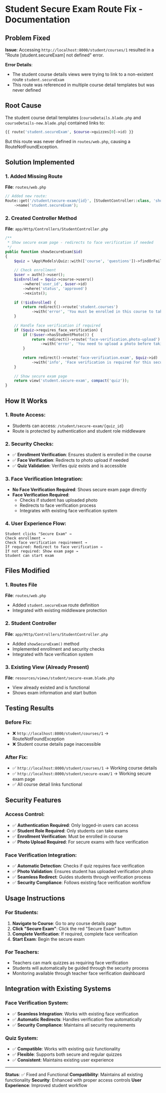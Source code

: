 # Student Secure Exam Route Fix - Documentation

## Problem Fixed

**Issue**: Accessing `http://localhost:8000/student/courses/1` resulted in a "Route [student.secureExam] not defined" error.

**Error Details**: 
- The student course details views were trying to link to a non-existent route `student.secureExam`
- This route was referenced in multiple course detail templates but was never defined

## Root Cause

The student course detail templates (`courseDetails.blade.php` and `courseDetails-new.blade.php`) contained links to:
```php
{{ route('student.secureExam', $course->quizzes[0]->id) }}
```

But this route was never defined in `routes/web.php`, causing a RouteNotFoundException.

## Solution Implemented

### 1. Added Missing Route
**File**: `routes/web.php`
```php
// Added new route:
Route::get('/student/secure-exam/{id}', [StudentController::class, 'showSecureExam'])
    ->name('student.secureExam');
```

### 2. Created Controller Method
**File**: `app/Http/Controllers/StudentController.php`
```php
/**
 * Show secure exam page - redirects to face verification if needed
 */
public function showSecureExam($id)
{
    $quiz = \App\Models\Quiz::with(['course', 'questions'])->findOrFail($id);
    
    // Check enrollment
    $user = auth()->user();
    $isEnrolled = $quiz->course->users()
        ->where('user_id', $user->id)
        ->where('status', 'approved')
        ->exists();
        
    if (!$isEnrolled) {
        return redirect()->route('student.courses')
            ->with('error', 'You must be enrolled in this course to take the exam.');
    }
    
    // Handle face verification if required
    if ($quiz->requires_face_verification) {
        if (!$user->hasStudentPhoto()) {
            return redirect()->route('face-verification.photo-upload')
                ->with('error', 'You need to upload a photo before taking this secure exam.');
        }
        
        return redirect()->route('face-verification.exam', $quiz->id)
            ->with('info', 'Face verification is required for this secure exam.');
    }
    
    // Show secure exam page
    return view('student.secure-exam', compact('quiz'));
}
```

## How It Works

### 1. **Route Access**:
- Students can access: `/student/secure-exam/{quiz_id}`
- Route is protected by authentication and student role middleware

### 2. **Security Checks**:
- ✅ **Enrollment Verification**: Ensures student is enrolled in the course
- ✅ **Face Verification**: Redirects to photo upload if needed
- ✅ **Quiz Validation**: Verifies quiz exists and is accessible

### 3. **Face Verification Integration**:
- **No Face Verification Required**: Shows secure exam page directly
- **Face Verification Required**: 
  - Checks if student has uploaded photo
  - Redirects to face verification process
  - Integrates with existing face verification system

### 4. **User Experience Flow**:
```
Student clicks "Secure Exam" → 
Check enrollment → 
Check face verification requirement → 
If required: Redirect to face verification → 
If not required: Show exam page → 
Student can start exam
```

## Files Modified

### 1. Routes File
**File**: `routes/web.php`
- Added `student.secureExam` route definition
- Integrated with existing middleware protection

### 2. Student Controller
**File**: `app/Http/Controllers/StudentController.php`
- Added `showSecureExam()` method
- Implemented enrollment and security checks
- Integrated with face verification system

### 3. Existing View (Already Present)
**File**: `resources/views/student/secure-exam.blade.php`
- View already existed and is functional
- Shows exam information and start button

## Testing Results

### Before Fix:
- ❌ `http://localhost:8000/student/courses/1` → RouteNotFoundException
- ❌ Student course details page inaccessible

### After Fix:
- ✅ `http://localhost:8000/student/courses/1` → Working course details
- ✅ `http://localhost:8000/student/secure-exam/1` → Working secure exam page
- ✅ All course detail links functional

## Security Features

### Access Control:
- ✅ **Authentication Required**: Only logged-in users can access
- ✅ **Student Role Required**: Only students can take exams
- ✅ **Enrollment Verification**: Must be enrolled in course
- ✅ **Photo Upload Required**: For secure exams with face verification

### Face Verification Integration:
- ✅ **Automatic Detection**: Checks if quiz requires face verification
- ✅ **Photo Validation**: Ensures student has uploaded verification photo
- ✅ **Seamless Redirect**: Guides students through verification process
- ✅ **Security Compliance**: Follows existing face verification workflow

## Usage Instructions

### For Students:
1. **Navigate to Course**: Go to any course details page
2. **Click "Secure Exam"**: Click the red "Secure Exam" button
3. **Complete Verification**: If required, complete face verification
4. **Start Exam**: Begin the secure exam

### For Teachers:
- Teachers can mark quizzes as requiring face verification
- Students will automatically be guided through the security process
- Monitoring available through teacher face verification dashboard

## Integration with Existing Systems

### Face Verification System:
- ✅ **Seamless Integration**: Works with existing face verification
- ✅ **Automatic Redirects**: Handles verification flow automatically
- ✅ **Security Compliance**: Maintains all security requirements

### Quiz System:
- ✅ **Compatible**: Works with existing quiz functionality
- ✅ **Flexible**: Supports both secure and regular quizzes
- ✅ **Consistent**: Maintains existing user experience

---

**Status**: ✅ Fixed and Functional
**Compatibility**: Maintains all existing functionality
**Security**: Enhanced with proper access controls
**User Experience**: Improved student workflow
